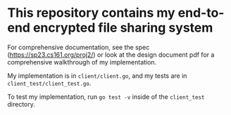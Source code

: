 # This repository contains my end-to-end encrypted file sharing system

For comprehensive documentation, see the spec (https://sp23.cs161.org/proj2/) or look at the design document pdf for a comprehensive walkthrough of my implementation.

My implementation is in `client/client.go`, and my tests are in `client_test/client_test.go`.

To test my implementation, run `go test -v` inside of the `client_test` directory.
